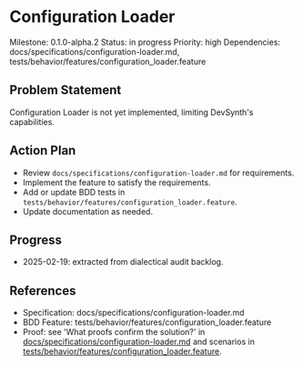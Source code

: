 # Configuration Loader
Milestone: 0.1.0-alpha.2
Status: in progress
Priority: high
Dependencies: docs/specifications/configuration-loader.md, tests/behavior/features/configuration_loader.feature

## Problem Statement
Configuration Loader is not yet implemented, limiting DevSynth's capabilities.


## Action Plan
- Review `docs/specifications/configuration-loader.md` for requirements.
- Implement the feature to satisfy the requirements.
- Add or update BDD tests in `tests/behavior/features/configuration_loader.feature`.
- Update documentation as needed.

## Progress
- 2025-02-19: extracted from dialectical audit backlog.

## References
- Specification: docs/specifications/configuration-loader.md
- BDD Feature: tests/behavior/features/configuration_loader.feature
- Proof: see 'What proofs confirm the solution?' in [docs/specifications/configuration-loader.md](../docs/specifications/configuration-loader.md) and scenarios in [tests/behavior/features/configuration_loader.feature](../tests/behavior/features/configuration_loader.feature).
